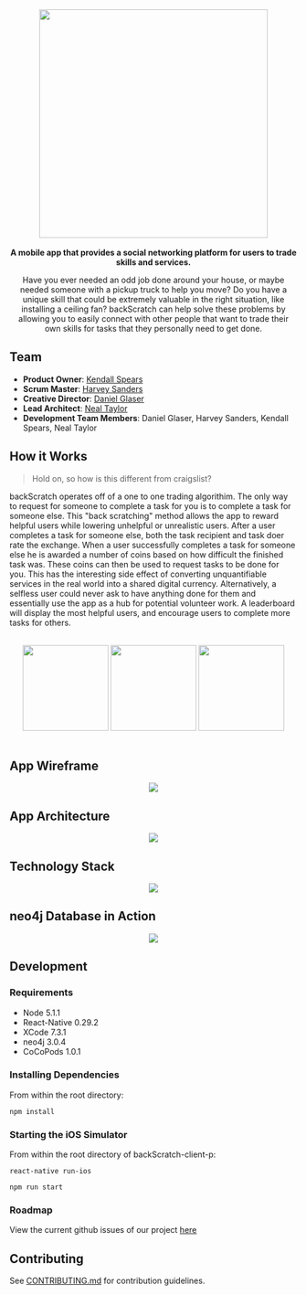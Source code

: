 <div align="center">
  <img src="images/logofinal.jpg" style="width: 400px;"/>
</div>

<br>

<div align="center">
  <b>
    A mobile app that provides a social networking platform for users to trade skills and services.
  </b>
</div>

<div align="center">
  <p>
    Have you ever needed an odd job done around your house, or maybe needed someone with a pickup truck to help you move?  Do you have a unique skill that could be extremely valuable in the right situation, like installing a ceiling fan?  backScratch can help solve these problems by allowing you to easily connect with other people that want to trade their own skills for tasks that they personally need to get done.
  </p>
</div>

## Team

  - __Product Owner__: [Kendall Spears](https://www.linkedin.com/in/kendall-spears-0853073a)
  - __Scrum Master__: [Harvey Sanders](https://www.linkedin.com/in/harvey-sanders-82828a42)
  - __Creative Director__: [Daniel Glaser](https://www.linkedin.com/in/danielmglaser)
  - __Lead Architect__: [Neal Taylor](https://www.linkedin.com/in/1nealtaylor)
  - __Development Team Members__: Daniel Glaser, Harvey Sanders, Kendall Spears, Neal Taylor

## How it Works

>Hold on, so how is this different from craigslist? 

backScratch operates off of a one to one trading algorithim.  The only way to request for someone to complete a task for you is to complete a task for someone else.  This "back scratching" method allows the app to reward helpful users while lowering unhelpful or unrealistic users.  After a user completes a task for someone else, both the task recipient and task doer rate the exchange.  When a user successfully completes a task for someone else he is awarded a number of coins based on how difficult the finished task was.  These coins can then be used to request tasks to be done for you.  This has the interesting side effect of converting unquantifiable services in the real world into a shared digital currency.  Alternatively, a selfless user could never ask to have anything done for them and essentially use the app as a hub for potential volunteer work.  A leaderboard will display the most helpful users, and encourage users to complete more tasks for others.

<br>

<div align="center">
  <img src="images/appScreen.jpg" style="width: 150px;"/>
  <img src="images/appScreen2.jpg" style="width: 150px;"/>
  <img src="images/appScreen3.jpg" style="width: 150px;"/>
</div>

<br>

## App Wireframe

<div align="center">
  <img src="images/wireframes.png"/>
</div>

## App Architecture

<div align="center">
  <img src="images/architecture.png"/>
</div>

## Technology Stack

<div align="center">
  <img src="images/techs.jpg"/>
</div>

## neo4j Database in Action

<div align="center">
  <img src="images/graph.png"/>
</div>

## Development

### Requirements

- Node 5.1.1
- React-Native 0.29.2
- XCode 7.3.1
- neo4j 3.0.4
- CoCoPods 1.0.1

### Installing Dependencies

From within the root directory:

```
npm install
```

### Starting the iOS Simulator

From within the root directory of backScratch-client-p:

```
react-native run-ios
```

```
npm run start
```

### Roadmap

View the current github issues of our project [here](https://github.com/infinitetoast/backScratcher/issues)

## Contributing

See [CONTRIBUTING.md](CONTRIBUTING.md) for contribution guidelines.
